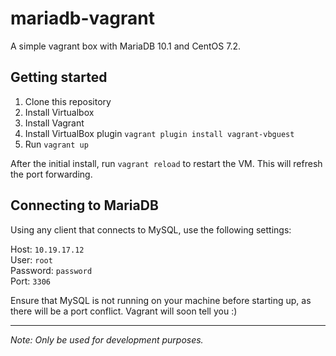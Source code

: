 # mariadb-vagrant
A simple vagrant box with MariaDB 10.1 and CentOS 7.2.

## Getting started
1. Clone this repository
2. Install Virtualbox
3. Install Vagrant
4. Install VirtualBox plugin `vagrant plugin install vagrant-vbguest`
5. Run `vagrant up`

After the initial install, run `vagrant reload` to restart the VM. This will refresh the port forwarding.

## Connecting to MariaDB
Using any client that connects to MySQL, use the following settings:

Host: `10.19.17.12`  
User: `root`  
Password: `password`  
Port: `3306`

Ensure that MySQL is not running on your machine before starting up, as there will be a port conflict. Vagrant will soon tell you :)

---
_Note: Only be used for development purposes._
